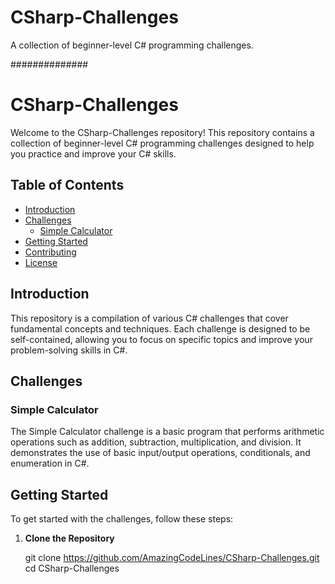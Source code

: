 # CSharp-Challenges
A collection of beginner-level C# programming challenges.


##############
# CSharp-Challenges

Welcome to the CSharp-Challenges repository! This repository contains a collection of beginner-level C# programming challenges designed to help you practice and improve your C# skills.

## Table of Contents

- [Introduction](#introduction)
- [Challenges](#challenges)
  - [Simple Calculator](#simple-calculator)
- [Getting Started](#getting-started)
- [Contributing](#contributing)
- [License](#license)

## Introduction

This repository is a compilation of various C# challenges that cover fundamental concepts and techniques. Each challenge is designed to be self-contained, allowing you to focus on specific topics and improve your problem-solving skills in C#.

## Challenges

### Simple Calculator

The Simple Calculator challenge is a basic program that performs arithmetic operations such as addition, subtraction, multiplication, and division. It demonstrates the use of basic input/output operations, conditionals, and enumeration in C#.

## Getting Started

To get started with the challenges, follow these steps:

1. **Clone the Repository**

   git clone https://github.com/AmazingCodeLines/CSharp-Challenges.git
   cd CSharp-Challenges

